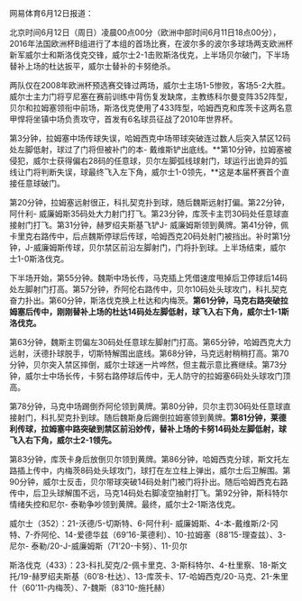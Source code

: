网易体育6月12日报道：

北京时间6月12日（周日）凌晨00点00分（欧洲中部时间6月11日18点00分），2016年法国欧洲杯B组进行了本组的首场比赛，在波尔多的波尔多球场两支欧洲杯新军威尔士和斯洛伐克交锋，威尔士2-1击败斯洛伐克，上半场贝尔破门，下半场替补上场的杜达扳平，威尔士替补的卡努绝杀。



两队仅在2008年欧洲杯预选赛交锋过两场，威尔士主场1-5惨败，客场5-2大胜。威尔士主力门将亨尼塞在赛前训练中背伤复发缺席，主教练科尔曼变阵352阵型，贝尔和拉姆塞领衔中前场，斯洛伐克使用了433阵型，哈姆西克和库茨卡这两名意甲悍将坐镇中场负责攻守，首发有6名球员征战了2010年世界杯。

第3分钟，拉姆塞中场传球失误，哈姆西克中场带球突破连过数人后突入禁区12码处左脚低射，球过了门将但被补门的本-
戴维斯铲出底线。**第10分钟，拉姆塞被侵犯，威尔士获得偏右28码的任意球，贝尔左脚弧线球射门，球运行出诡异的弧线让门将判断失误，球最终飞入左下角，威尔士1-0领先，**这是本届杯赛首个直接任意球破门。

第20分钟，拉姆塞远射很正，科扎契克扑到球，随后魏斯远射打偏。第22分钟，阿什利-
威廉姆斯35码处大力射门打飞。第23分钟，库茨卡主罚30码处任意球直接射门打飞。第31分钟，赫罗绍夫斯基飞铲J-
威廉姆斯领到黄牌。第41分钟，佩卡里克右路传中，后点魏斯停球后传球，哈姆西克20码处射门被挡出。补时第1分钟，J-威廉姆斯传球，贝尔禁区前沿左脚射门，门将扑到球。上半场结束，威尔士1-0斯洛伐克。

下半场开始，第55分钟。魏斯中场长传，马克插上凭借速度甩掉后卫停球后14码处左脚射门打高。第57分钟，乔阿伦右路传中，贝尔10码处头球攻门，科扎契克奋力扑出。第60分钟，斯洛伐克换上杜达和内梅茨。**第61分钟，马克右路突破拉姆塞后传中，刚刚替补上场的杜达14码处左脚低射，球飞入右下角，威尔士1-1斯洛伐克。**

第63分钟，魏斯主罚偏左30码处任意球左脚射门打高。第65分钟，哈姆西克大力远射，沃德扑球脱手，切斯特解围出底线。第68分钟，马克远射稍稍打高。第70分钟，贝尔突入禁区摔倒，威尔士球迷一片哗然，但主裁示意比赛继续。第73分钟，威尔士中场长传，卡努右路停球后传中，无人防守的拉姆塞6码处头球攻门顶高。

第78分钟，马克中场踢倒乔阿伦领到黄牌。第80分钟，贝尔主罚30码处任意球直接射门，科扎契克扑到球。随后魏斯身后踢倒拉姆塞领到黄牌。**第81分钟，莱德利传球，拉姆塞中路突破到禁区前沿妙传，替补上场的卡努14码处左脚低射，球飞入右下角，威尔士2-1领先。**

第83分钟，库茨卡身后放倒贝尔领到黄牌。第86分钟，哈姆西克分球，斯文托左路插上传中，内梅茨8码处头球攻门，球打在左立柱上弹出，威尔士后卫解围。第90分钟，威尔士反击，贝尔带球突破14码处射门被门将扑出。随后哈姆西克右路传中，后卫头球解围不远，马克14码处右脚凌空抽射打飞。第92分钟，斯科特尔情绪失控和尼尔-
泰勒争吵领到黄牌。最终，威尔士2-1斯洛伐克。

威尔士（352）：21-沃德/5-切斯特、6-阿什利-
威廉姆斯、4-本-戴维斯/2-冈特、7-乔阿伦、14-爱德华兹（69’16-莱德利）、10-拉姆塞（88’15-理查兹）、3-尼尔-
泰勒/20-J-威廉姆斯（71’20-卡努）、11-贝尔

斯洛伐克（433）：23-科扎契克/2-佩卡里克、3-斯科特尔、4-杜里察、18-斯文托/19-赫罗绍夫斯基（60’8-杜达）、13-库茨卡、17-哈姆西克/20-马克、21-朱里什（60’11-内梅茨）、7-魏斯（83’10-施托赫）

